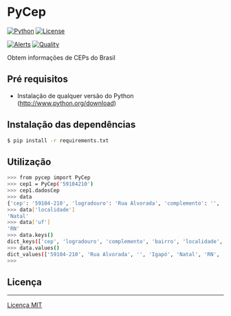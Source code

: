 # PyCep

[![Python](https://img.shields.io/pypi/pyversions/Eel?style=for-the-badge&logo=python)](https://www.python.org/)
[![License](https://img.shields.io/github/license/thomaznathanael/PyCep?style=for-the-badge)](https://github.com/thomaznathanael/PyCep/blob/main/LICENSE)

[![Alerts](https://img.shields.io/lgtm/alerts/github/thomaznathanael/PyCep?style=for-the-badge&logo=lgtm)](https://lgtm.com/projects/g/thomaznathanael/PyCep/alerts/)
[![Quality](https://img.shields.io/lgtm/grade/python/github/thomaznathanael/PyCep?style=for-the-badge&logo=lgtm)](https://lgtm.com/projects/g/thomaznathanael/PyCep/context:python)

Obtem informações de CEPs do Brasil

## Pré requisitos

  * Instalação de qualquer versão do Python (http://www.python.org/download)
  
## Instalação das dependências

```bash
$ pip install -r requirements.txt
```

## Utilização

```bash
>>> from pycep import PyCep
>>> cep1 = PyCep('59104210')
>>> cep1.dadosCep
>>> data
{'cep': '59104-210', 'logradouro': 'Rua Alvorada', 'complemento': '', 'bairro': 'Igapó', 'localidade': 'Natal', 'uf': 'RN', 'ibge': '2408102', 'gia': '', 'ddd': '84', 'siafi': '1761'}
>>> data['localidade']
'Natal'
>>> data['uf']
'RN'
>>> data.keys()
dict_keys(['cep', 'logradouro', 'complemento', 'bairro', 'localidade', 'uf', 'ibge', 'gia', 'ddd', 'siafi'])
>>> data.values()
dict_values(['59104-210', 'Rua Alvorada', '', 'Igapó', 'Natal', 'RN', '2408102', '', '84', '1761'])
>>>
```

## Licença
-------
[Licença MIT](LICENSE)
